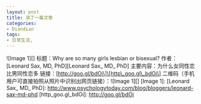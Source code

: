 ```yaml
---
layout: post
title: 读了一篇文章
categories:
- Diandian
tags:
- 日常生活, 
---
```

!\[Image 1\]\[\] 标题：Why are so many girls lesbian or bisexual? 作者：\[Leonard Sax, MD, PhD\]\[Leonard Sax\_ MD\_ PhD\] 主要内容：为什么女同性恋比男同性恋多 链接：\[http://goo.gl/bdOi\]\[http\_goo.gl\_bdOi\] 二维码（手机用户可直接拍照从照片中识别出网页链接）：!\[Image 1\]\[\] \[Image 1\]: \[Leonard Sax\_ MD\_ PhD\]: http://www.psychologytoday.com/blog/bloggers/leonard-sax-md-phd \[http\_goo.gl\_bdOi\]: http://goo.gl/bdOi
